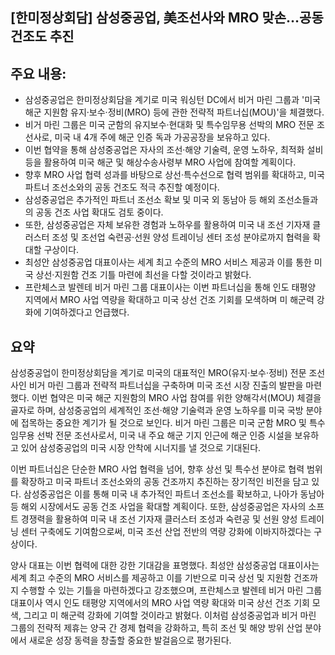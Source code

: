 ## [한미정상회담] 삼성중공업, 美조선사와 MRO 맞손…공동건조도 추진

## 주요 내용:
*   삼성중공업은 한미정상회담을 계기로 미국 워싱턴 DC에서 비거 마린 그룹과 '미국 해군 지원함 유지·보수·정비(MRO) 등에 관한 전략적 파트너십(MOU)'을 체결했다.
*   비거 마린 그룹은 미국 군함의 유지보수·현대화 및 특수임무용 선박의 MRO 전문 조선사로, 미국 내 4개 주에 해군 인증 독과 가공공장을 보유하고 있다.
*   이번 협약을 통해 삼성중공업은 자사의 조선·해양 기술력, 운영 노하우, 최적화 설비 등을 활용하여 미국 해군 및 해상수송사령부 MRO 사업에 참여할 계획이다.
*   향후 MRO 사업 협력 성과를 바탕으로 상선·특수선으로 협력 범위를 확대하고, 미국 파트너 조선소와의 공동 건조도 적극 추진할 예정이다.
*   삼성중공업은 추가적인 파트너 조선소 확보 및 미국 외 동남아 등 해외 조선소들과의 공동 건조 사업 확대도 검토 중이다.
*   또한, 삼성중공업은 자체 보유한 경험과 노하우를 활용하여 미국 내 조선 기자재 클러스터 조성 및 조선업 숙련공·선원 양성 트레이닝 센터 조성 분야로까지 협력을 확대할 구상이다.
*   최성안 삼성중공업 대표이사는 세계 최고 수준의 MRO 서비스 제공과 이를 통한 미국 상선·지원함 건조 기틀 마련에 최선을 다할 것이라고 밝혔다.
*   프란체스코 발렌테 비거 마린 그룹 대표이사는 이번 파트너십을 통해 인도 태평양 지역에서 MRO 사업 역량을 확대하고 미국 상선 건조 기회를 모색하며 미 해군력 강화에 기여하겠다고 언급했다.

## 요약

삼성중공업이 한미정상회담을 계기로 미국의 대표적인 MRO(유지·보수·정비) 전문 조선사인 비거 마린 그룹과 전략적 파트너십을 구축하며 미국 조선 시장 진출의 발판을 마련했다. 이번 협약은 미국 해군 지원함의 MRO 사업 참여를 위한 양해각서(MOU) 체결을 골자로 하며, 삼성중공업의 세계적인 조선·해양 기술력과 운영 노하우를 미국 국방 분야에 접목하는 중요한 계기가 될 것으로 보인다. 비거 마린 그룹은 미국 군함 MRO 및 특수임무용 선박 전문 조선사로서, 미국 내 주요 해군 기지 인근에 해군 인증 시설을 보유하고 있어 삼성중공업의 미국 시장 안착에 시너지를 낼 것으로 기대된다.

이번 파트너십은 단순한 MRO 사업 협력을 넘어, 향후 상선 및 특수선 분야로 협력 범위를 확장하고 미국 파트너 조선소와의 공동 건조까지 추진하는 장기적인 비전을 담고 있다. 삼성중공업은 이를 통해 미국 내 추가적인 파트너 조선소를 확보하고, 나아가 동남아 등 해외 시장에서도 공동 건조 사업을 확대할 계획이다. 또한, 삼성중공업은 자사의 소프트 경쟁력을 활용하여 미국 내 조선 기자재 클러스터 조성과 숙련공 및 선원 양성 트레이닝 센터 구축에도 기여함으로써, 미국 조선 산업 전반의 역량 강화에 이바지하겠다는 구상이다.

양사 대표는 이번 협력에 대한 강한 기대감을 표명했다. 최성안 삼성중공업 대표이사는 세계 최고 수준의 MRO 서비스를 제공하고 이를 기반으로 미국 상선 및 지원함 건조까지 수행할 수 있는 기틀을 마련하겠다고 강조했으며, 프란체스코 발렌테 비거 마린 그룹 대표이사 역시 인도 태평양 지역에서의 MRO 사업 역량 확대와 미국 상선 건조 기회 모색, 그리고 미 해군력 강화에 기여할 것이라고 밝혔다. 이처럼 삼성중공업과 비거 마린 그룹의 전략적 제휴는 양국 간 경제 협력을 강화하고, 특히 조선 및 해양 방위 산업 분야에서 새로운 성장 동력을 창출할 중요한 발걸음으로 평가된다.